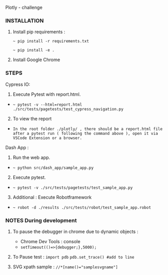 Plotly - challenge

### INSTALLATION ###
1. Install pip requirements : 
    ```commandline
    ~ pip install -r requirements.txt 
    ```
    ```commandline
    ~ pip install -e .
    ```

2. Install Google Chrome

### STEPS ###

Cypress IO:

1. Execute Pytest with report.html.
- `~ pytest -v --html=report.html ./src/tests/pagetests/test_cypress_navigation.py`

2. To view the report
- `In the root folder ./plotly/ , there should be a report.html file after a pytest run ( following the command above ), open it via VSCode Extension or a browser.`

Dash App :

1. Run the web app. 
- `~ python src/dash_app/sample_app.py`

2. Execute pytest.
- `~ pytest -v ./src/tests/pagetests/test_sample_app.py`

3. Additional : Execute Robotframework
- `~ robot -d ./results ./src/tests/robot/test_sample_app.robot `

### NOTES During development ###
1. To pause the debugger in chrome due to dynamic objects : 
    - Chrome Dev Tools : console 
    - `setTimeout(()=>{debugger;},5000);`

2. To Pause test : 
    ```import pdb```
    ```pdb.set_trace() #add to line```

3. SVG xpath sample : `//*[name()="samplesvgname"]`
